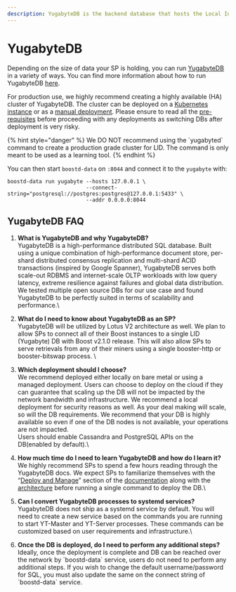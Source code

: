 ```yaml
---
description: YugabyteDB is the backend database that hosts the Local Index Directory
---
```


# YugabyteDB

Depending on the size of data your SP is holding, you can run [YugabyteDB](https://docs.yugabyte.com/preview/architecture/concepts/) in a variety of ways. You can find more information about how to run YugabyteDB [here](https://docs.yugabyte.com/preview/launch-and-manage/).

For production use, we highly recommend creating a highly available (HA) cluster of YugabyteDB. The cluster can be deployed on a [Kubernetes instance](https://docs.yugabyte.com/preview/deploy/kubernetes/) or as a [manual deployment](https://docs.yugabyte.com/preview/deploy/manual-deployment/). Please ensure to read all the [pre-requisites](https://docs.yugabyte.com/preview/deploy/checklist/) before proceeding with any deployments as switching DBs after deployment is very risky.

{% hint style="danger" %}
We DO NOT recommend using the \`yugabyted\` command to create a production grade cluster for LID. The command is only meant to be used as a learning tool.
{% endhint %}

You can then start `boostd-data` on `:8044` and connect it to the `yugabyte` with:

```
boostd-data run yugabyte --hosts 127.0.0.1 \
                         --connect-string="postgresql://postgres:postgres@127.0.0.1:5433" \
                         --addr 0.0.0.0:8044
```

## YugabyteDB FAQ

1. **What is YugabyteDB and why YugabyteDB?**\
   YugabyteDB is a high-performance distributed SQL database. Built using a unique combination of high-performance document store, per-shard distributed consensus replication and multi-shard ACID transactions (inspired by Google Spanner), YugabyteDB serves both scale-out RDBMS and internet-scale OLTP workloads with low query latency, extreme resilience against failures and global data distribution.\
   We tested multiple open source DBs for our use case and found YugabyteDB to be perfectly suited in terms of scalability and performance.\

2. **What do I need to know about YugabyteDB as an SP?**\
   YugabyteDB will be utilized by Lotus V2 architecture as well. We plan to allow SPs to connect all of their Boost instances to a single LID (Yugabyte) DB with Boost v2.1.0 release. This will also allow SPs to serve retrievals from any of their miners using a single booster-http or booster-bitswap process. \

3. **Which deployment should I choose?**\
   We recommend deployed either locally on bare metal or using a managed deployment. Users can choose to deploy on the cloud if they can guarantee that scaling up the DB will not be impacted by the network bandwidth and infrastructure. We recommend a local deployment for security reasons as well. As your deal making will scale, so will the DB requirements. We recommend that your DB is highly available so even if one of the DB nodes is not available, your operations are not impacted.\
   Users should enable Cassandra and PostgreSQL APIs on the DB(enabled by default).\

4. **How much time do I need to learn YugabyteDB and how do I learn it?**\
   We highly recommend SPs to spend a few hours reading through the YugabyteDB docs. We expect SPs to familiarize themselves with the “[Deploy and Manage](https://docs.yugabyte.com/preview/launch-and-manage/)” section of the [documentation](https://docs.yugabyte.com/preview/) along with the [architecture](https://docs.yugabyte.com/preview/architecture/concepts/) before running a single command to deploy the DB.\

5. **Can I convert YugabyteDB processes to systemd services?**\
   YugabyteDB does not ship as a systemd service by default. You will need to create a new service based on the commands you are running to start YT-Master and YT-Server processes. These commands can be customized based on user requirements and infrastructure.\

6. **Once the DB is deployed, do I need to perform any additional steps?**\
   Ideally, once the deployment is complete and DB can be reached over the network by \`boostd-data\` service, users do not need to perform any additional steps. If you wish to change the default username/password for SQL, you must also update the same on the connect string of \`boostd-data\` service.
